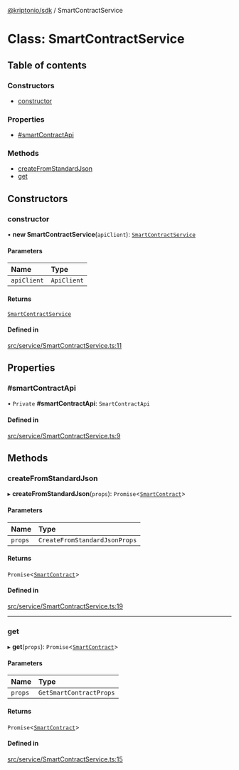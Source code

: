 [@kriptonio/sdk](../README.md) / SmartContractService

# Class: SmartContractService

## Table of contents

### Constructors

- [constructor](SmartContractService.md#constructor)

### Properties

- [#smartContractApi](SmartContractService.md##smartcontractapi)

### Methods

- [createFromStandardJson](SmartContractService.md#createfromstandardjson)
- [get](SmartContractService.md#get)

## Constructors

### constructor

• **new SmartContractService**(`apiClient`): [`SmartContractService`](SmartContractService.md)

#### Parameters

| Name | Type |
| :------ | :------ |
| `apiClient` | `ApiClient` |

#### Returns

[`SmartContractService`](SmartContractService.md)

#### Defined in

[src/service/SmartContractService.ts:11](https://github.com/kriptonio/sdk/blob/76afdaa/packages/sdk/src/service/SmartContractService.ts#L11)

## Properties

### #smartContractApi

• `Private` **#smartContractApi**: `SmartContractApi`

#### Defined in

[src/service/SmartContractService.ts:9](https://github.com/kriptonio/sdk/blob/76afdaa/packages/sdk/src/service/SmartContractService.ts#L9)

## Methods

### createFromStandardJson

▸ **createFromStandardJson**(`props`): `Promise`\<[`SmartContract`](SmartContract.md)\>

#### Parameters

| Name | Type |
| :------ | :------ |
| `props` | `CreateFromStandardJsonProps` |

#### Returns

`Promise`\<[`SmartContract`](SmartContract.md)\>

#### Defined in

[src/service/SmartContractService.ts:19](https://github.com/kriptonio/sdk/blob/76afdaa/packages/sdk/src/service/SmartContractService.ts#L19)

___

### get

▸ **get**(`props`): `Promise`\<[`SmartContract`](SmartContract.md)\>

#### Parameters

| Name | Type |
| :------ | :------ |
| `props` | `GetSmartContractProps` |

#### Returns

`Promise`\<[`SmartContract`](SmartContract.md)\>

#### Defined in

[src/service/SmartContractService.ts:15](https://github.com/kriptonio/sdk/blob/76afdaa/packages/sdk/src/service/SmartContractService.ts#L15)
